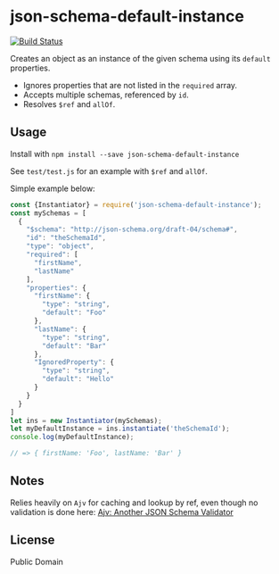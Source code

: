 # json-schema-default-instance

[![Build Status](https://travis-ci.org/dancasey/json-schema-default-instance.svg?branch=master)](https://travis-ci.org/dancasey/json-schema-default-instance)

Creates an object as an instance of the given schema using its `default` properties.

- Ignores properties that are not listed in the `required` array.
- Accepts multiple schemas, referenced by `id`.
- Resolves `$ref` and `allOf`.


## Usage

Install with `npm install --save json-schema-default-instance`

See `test/test.js` for an example with `$ref` and `allOf`.

Simple example below:

```js
const {Instantiator} = require('json-schema-default-instance');
const mySchemas = [
  {
    "$schema": "http://json-schema.org/draft-04/schema#",
    "id": "theSchemaId",
    "type": "object",
    "required": [
      "firstName",
      "lastName"
    ],
    "properties": {
      "firstName": {
        "type": "string",
        "default": "Foo"
      },
      "lastName": {
        "type": "string",
        "default": "Bar"
      },
      "IgnoredProperty": {
        "type": "string",
        "default": "Hello"
      }
    }
  }
]
let ins = new Instantiator(mySchemas);
let myDefaultInstance = ins.instantiate('theSchemaId');
console.log(myDefaultInstance);

// => { firstName: 'Foo', lastName: 'Bar' }
```


## Notes

Relies heavily on `Ajv` for caching and lookup by ref, even though no validation is done here: [Ajv: Another JSON Schema Validator](https://github.com/epoberezkin/ajv)


## License

Public Domain